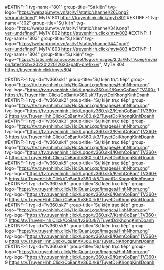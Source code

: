 #EXTINF:-1 tvg-name="801" group-title="Sự kiện" tvg-logo="https://webapi.mytv.vn/api/v1/static/channel/267.png?ver=undefined", MyTV 801
https://truyenhinh.click/mytv801
#EXTINF:-1 tvg-name="802" group-title="Sự kiện" tvg-logo="https://webapi.mytv.vn/api/v1/static/channel/349.png?ver=undefined", MyTV 802 
https://truyenhinh.click/mytv802
#EXTINF:-1 tvg-name="803" group-title="Sự kiện" tvg-logo="https://webapi.mytv.vn/api/v1/static/channel/447.png?ver=undefined", MyTV 803 
https://truyenhinh.click/mytv803
#EXTINF:-1 tvg-name="804" group-title="Sự kiện" tvg-logo="https://static.wikia.nocookie.net/logos/images/2/2a/MyTV.png/revision/latest?cb=20220122012620&path-prefix=vi", MyTV 804 
https://truyenhinh.click/mytv804

#EXTINF:-1 tvg-id="tv360.sk1" group-title="Sự kiện trực tiếp" group-logo="https://tv.truyenhinh.click/HoiQuanLogo/Images/HinhNhom.png" tvg-logo="https://tv.truyenhinh.click/Logo/tv360.sk1/KenhCoBan",TV360+ 1
https://tv.TruyenHinh.Click/CoBan/tv360.sk1/TuyetDoiKhongKinhDoanh
#EXTINF:-1 tvg-id="tv360.sk2" group-title="Sự kiện trực tiếp" group-logo="https://tv.truyenhinh.click/HoiQuanLogo/Images/HinhNhom.png" tvg-logo="https://tv.truyenhinh.click/Logo/tv360.sk2/KenhCoBan",TV360+ 2
https://tv.TruyenHinh.Click/CoBan/tv360.sk2/TuyetDoiKhongKinhDoanh
#EXTINF:-1 tvg-id="tv360.sk3" group-title="Sự kiện trực tiếp" group-logo="https://tv.truyenhinh.click/HoiQuanLogo/Images/HinhNhom.png" tvg-logo="https://tv.truyenhinh.click/Logo/tv360.sk3/KenhCoBan",TV360+ 3
https://tv.TruyenHinh.Click/CoBan/tv360.sk3/TuyetDoiKhongKinhDoanh
#EXTINF:-1 tvg-id="tv360.sk4" group-title="Sự kiện trực tiếp" group-logo="https://tv.truyenhinh.click/HoiQuanLogo/Images/HinhNhom.png" tvg-logo="https://tv.truyenhinh.click/Logo/tv360.sk4/KenhCoBan",TV360+ 4
https://tv.TruyenHinh.Click/CoBan/tv360.sk4/TuyetDoiKhongKinhDoanh
#EXTINF:-1 tvg-id="tv360.sk5" group-title="Sự kiện trực tiếp" group-logo="https://tv.truyenhinh.click/HoiQuanLogo/Images/HinhNhom.png" tvg-logo="https://tv.truyenhinh.click/Logo/tv360.sk5/KenhCoBan",TV360+ 5
https://tv.TruyenHinh.Click/CoBan/tv360.sk5/TuyetDoiKhongKinhDoanh
#EXTINF:-1 tvg-id="tv360.sk6" group-title="Sự kiện trực tiếp" group-logo="https://tv.truyenhinh.click/HoiQuanLogo/Images/HinhNhom.png" tvg-logo="https://tv.truyenhinh.click/Logo/tv360.sk6/KenhCoBan",TV360+ 6
https://tv.TruyenHinh.Click/CoBan/tv360.sk6/TuyetDoiKhongKinhDoanh
#EXTINF:-1 tvg-id="tv360.sk7" group-title="Sự kiện trực tiếp" group-logo="https://tv.truyenhinh.click/HoiQuanLogo/Images/HinhNhom.png" tvg-logo="https://tv.truyenhinh.click/Logo/tv360.sk7/KenhCoBan",TV360+ 7
https://tv.TruyenHinh.Click/CoBan/tv360.sk7/TuyetDoiKhongKinhDoanh
#EXTINF:-1 tvg-id="tv360.sk8" group-title="Sự kiện trực tiếp" group-logo="https://tv.truyenhinh.click/HoiQuanLogo/Images/HinhNhom.png" tvg-logo="https://tv.truyenhinh.click/Logo/tv360.sk8/KenhCoBan",TV360+ 8
https://tv.TruyenHinh.Click/CoBan/tv360.sk8/TuyetDoiKhongKinhDoanh
#EXTINF:-1 tvg-id="tv360.sk9" group-title="Sự kiện trực tiếp" group-logo="https://tv.truyenhinh.click/HoiQuanLogo/Images/HinhNhom.png" tvg-logo="https://tv.truyenhinh.click/Logo/tv360.sk9/KenhCoBan",TV360+ 9
https://tv.TruyenHinh.Click/CoBan/tv360.sk9/TuyetDoiKhongKinhDoanh
